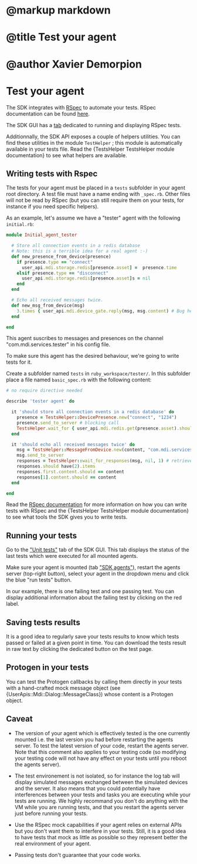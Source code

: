 # @markup markdown
# @title Test your agent
# @author Xavier Demorpion

# Test your agent #

The SDK integrates with [RSpec](http://rspec.info/) to automate your tests. RSpec documentation can be found [here](http://rubydoc.info/gems/rspec/file/README.md).

The SDK GUI has a [tab](http://0.0.0.0:5000/unit_tests) dedicated to running and displaying RSpec tests.

Additionnally, the SDK API exposes a couple of helpers utilities. You can find these utilities in the module `TestHelper` ; this module is automatically available in your tests file. Read the {TestsHelper TestsHelper module documentation} to see what helpers are available.

## Writing tests with Rspec ##

The tests for your agent must be placed in a `tests` subfolder in your agent root directory. A test file must have a name ending with `_spec.rb`. Other files will not be read by RSpec (but you can still require them on your tests, for instance if you need specific helpers).

As an example, let's assume we have a "tester" agent with the following `initial.rb`:

``` ruby
module Initial_agent_tester

  # Store all connection events in a redis database
  # Note: this is a terrible idea for a real agent :-)
  def new_presence_from_device(presence)
    if presence.type == "connect"
      user_api.mdi.storage.redis[presence.asset] =  presence.time
    elsif presence.type == "disconnect"
      user_api.mdi.storage.redis[presence.asset]s = nil
    end
  end

  # Echo all received messages twice.
  def new_msg_from_device(msg)
    3.times { user_api.mdi.device_gate.reply(msg, msg.content) # Bug here, let's see if the tests will reveal it...
  end

end
```

This agent suscribes to messages and presences on the channel "com.mdi.services.tester" in his config file.

To make sure this agent has the desired behaviour, we're going to write tests for it.

Create a subfolder named `tests` in `ruby_workspace/tester/`. In this subfolder place a file named `basic_spec.rb` with the following content:

``` ruby
# no require directive needed

describe 'tester agent' do

  it 'should store all connection events in a redis database' do
    presence = TestsHelper::DevicePresence.new("connect", "1234")
    presence.send_to_server # blocking call
    TestsHelper.wait_for { user_api.mdi.redis.get(presence.asset).should == presence.time.to_s} # wit for is not necessary here as send_to server is blocking, but this is only to show you that you can use it
  end

  it 'should echo all received messages twice' do
    msg = TestsHelper::MessageFromDevice.new(content, "com.mdi.services.tester", "1234", "tester_account")
    msg.send_to_server
    responses = TestsHelper::wait_for_responses(msg, nil, 1) # retrieve all responses in the following second
    responses.should have(2).items
    responses.first.content.should == content
    responses[1].content.should == content
  end

end
```

Read the [RSpec documentation](http://rubydoc.info/gems/rspec/file/README.md) for more information on how you can write tests with RSpec and the {TestsHelper TestsHelper module documentation} to see what tools the SDK gives you to write tests.

## Running your tests ##

Go to the ["Unit tests"](http://0.0.0.0:5000/unit_tests) tab of the SDK GUI. This tab displays the status of the last tests which were executed for all mounted agents.

Make sure your agent is mounted (tab ["SDK agents"](http://0.0.0.0:5000)), restart the agents server (top-right button), select your agent in the dropdown menu and click the blue "run tests" button.

In our example, there is one failing test and one passing test. You can display additional information about the failing test by clicking on the red label.

## Saving tests results ##

It is a good idea to regularly save your tests results to know which tests passed or failed at a given point in time. You can download the tests result in raw text by clicking the dedicated button on the test page.

## Protogen in your tests

You can test the Protogen callbacks by calling them directly in your tests with a hand-crafted mock message object (see {UserApis::Mdi::Dialog::MessageClass}) whose content is a Protogen object.

## Caveat ##

* The version of your agent which is effectively tested is the one currently mounted i.e. the last version you had before restarting the agents server. To test the latest version of your code, restart the agents server. Note that this comment also applies to your testing code (so modifying your testing code will not have any effect on your tests until you reboot the agents server).

* The test environement is not isolated, so for instance the log tab will display simulated messages exchanged between the simulated devices and the server. It also means that you could potentially have interferences between your tests and tasks you are executing while your tests are running. We highly recommand you don't do anything with the VM while you are running tests, and that you restart the agents server just before running your tests.

* Use the RSpec mock capabilities if your agent relies on external APIs but you don't want them to interfere in your tests. Still, it is a good idea to have tests that mock as little as possible so they represent better the real environment of your agent.

* Passing tests don't guarantee that your code works. 